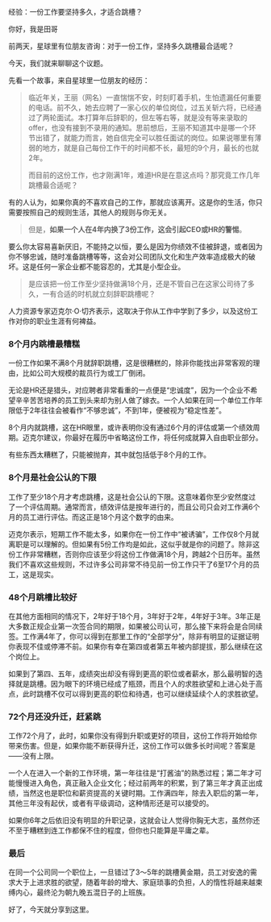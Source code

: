 经验：一份工作要坚持多久，才适合跳槽？

你好，我是田哥

前两天，星球里有位朋友咨询：对于一份工作，坚持多久跳槽最合适呢？

今天，我们就来聊聊这个议题。

先看一个故事，来自星球里一位朋友的经历：

> 临近年关，王丽（网名）一直惴惴不安，时刻盯着手机，生怕遗漏任何重要的电话。前不久，她去应聘了一家心仪的单位岗位，过五关斩六将，已经通过了两轮面试。本打算年后辞职的，但左等右等，就是没有等来录取的offer，也没有接到不录用的通知。思前想后，王丽不知道其中是哪一个环节出错了，就能力而言，她自信完全可以胜任面试的岗位。如果说哪里有薄弱的地方，就是自己每份工作干的时间都不长，最短的9个月，最长的也就2年。
>
> 而目前的这份工作，也才刚满1年，难道HR是在意这点吗？那究竟工作几年跳槽最合适呢？

有的人认为，如果你真的不喜欢自己的工作，那就应该离开。这是你的生活，你只需要按照自己的规则生活，其他人的规则与你无关。

> 但是，**如果一个人在4年内换了3份工作，这会引起CEO或HR的警惕**。

要么你太容易喜新厌旧，不能持之以恒，要么是因为你绩效不佳被辞退，或者因为你不够忠诚，随时准备跳槽等等，这会对公司团队文化和生产效率造成极大的破坏。这是任何一家企业都不能容忍的，尤其是小型企业。  

> 是应该把一份工作至少坚持做满18个月，还是不管自己在这家公司待了多久，一有合适的时机就立刻辞职跳槽呢？

人力资源专家迈克尔·O·切齐表示，这取决于你从工作中学到了多少，以及这份工作对你的职业生涯有何裨益。 

### 8个月内跳槽最糟糕  

一份工作如果不满8个月就辞职跳槽，这是很糟糕的，除非你能找出非常客观的理由，比如公司大规模的裁员行为或工厂倒闭。

无论是HR还是猎头，对应聘者非常看重的一点便是“忠诚度”，因为一个企业不希望辛辛苦苦培养的员工到头来却为别人做了嫁衣。一个人如果在同一个单位工作年限低于2年往往会被看作“不够忠诚”，不到1年，便被视为“稳定性差”。

8个月内就跳槽，这在HR眼里，或许表明你没有通过6个月的评估或第一个绩效周期。迈克尔建议，你最好在履历中省略这份工作，将任何成就算入自由职业部分。

有些东西太糟糕了，只能被抛弃，其中就包括低于8个月的工作。 

### 8个月是社会公认的下限

工作了至少18个月才考虑跳槽，这是社会公认的下限。这意味着你至少安然度过了一个评估周期。通常而言，绩效评估是按年进行的，而且公司只会对工作满6个月的员工进行评估。而这正是18个月这个数字的由来。

迈克尔表示，短期工作不能太多，如果你在一份工作中“被诱骗”，工作仅8个月就离职是可以理解的。但如果有5份工作均是如此，这似乎就是你的问题了。除非这份工作非常糟糕，否则你应该至少将这份工作做满18个月，跨越2个日历年。虽然我们不喜欢这些规则，不过许多公司非常不待见前一份工作只干了6至17个月的员工，这是现实。

### 48个月跳槽比较好

在其他方面相同的情况下，2年好于18个月，3年好于2年，4年好于3年。3年正是大多数正规企业第一次签合同的期限，如果被公司认可，那么接下来将会是合同续签。工作满4年了，你可以得到在那里工作的“全部学分”，除非有明显的证据证明你表现不佳或停滞不前。如果你有幸在第四或者第五年被内部提拔，那么继续在这个岗位上。

如果到了第四、五年，成绩突出却没有得到更高的职位或者薪水，那么最明智的选择就是跳槽。因为眼下的环境已经成了瓶颈，而且个人的求胜欲望和上进心处于高点，此时跳槽不仅可以得到更高的职位和待遇，也可以继续延续个人的求胜欲望。 

### 72个月还没升迁，赶紧跳

工作72个月了，此时，如果你没有得到升职或更好的项目，这份工作将开始给你带来伤害。但是，如果你能不断获得升迁，这份工作可以做多长时间呢？答案是——没有上限。

一个人在进入一个新的工作环境，第一年往往是“打酱油”的熟悉过程；第二年才可能慢慢进入角色，真正融入企业文化；经过前两年的积累，到了第三年才真正出成绩，当然这也是职位和薪资提高的关键时期。工作满四年，除去入职后的第一年，其他三年没有起伏，或者有平级调动，这种情形还是可以接受的。

如果你6年之后依旧没有明显的升职记录，这就会让人觉得你胸无大志，虽然你还不至于糟糕到连工作都保不住的程度，但你也只能算是平庸之辈。  

### 最后

在同一个公司同一个职位上，一旦错过了3～5年的跳槽黄金期，员工对安逸的需求大于上进求胜的欲望，随着年龄的增大、家庭琐事的负担，人的惰性将越来越束缚内心，最终沦为朝九晚五混日子的上班族。 

好了，今天就分享到这里。

